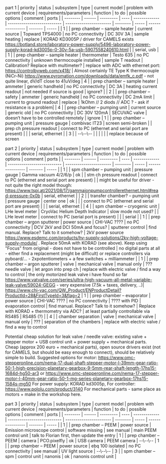 part 1
| priority | status | subsystem | type | current model | problem with current device | requirements/parameters | function | to do | possible options | comment | ports |
| -------- | ------ | --------- | ---- | ------------- | --------------------------- | ----------------------- | -------- | ----- | ---------------- | ------- | ----- |
| 1 | | prep chamber – sample heater | current source | Topward TPS4000 | no PC connectivity | DC 30V 3A | sample heating | replace | KORAD KD3005P / driver for CAMELS exists https://botland.store/laboratory-power-supply/5496-laboratory-power-supply-korad-kd3005p-0-30v-5a-usb-5907558240610.html | | serial, usb |
| 1 | | prep chamber – sample heater | thermometer | Testo 635 | no PC connectivity | unknown thermocouple installed | sample T readout | Calibration? Replace with multimeter? | replace with ADC with ethernet port: https://controlbyweb.com/x418/ | Almost certainly TE Type K thermocouple (NiCr-Ni) https://www.pyromation.com/downloads/data/emfk_c.pdf - not quite linear, dV/dT close to 41uV/deg
| 4 | | prep chamber – sample heater | ammeter | generic handheld | no PC connectivity  | DC 3A | heating current readout | not needed if source is good | ignore? |
| 2 | | prep chamber – safety | ammeter | generic handheld | no PC connectivity | DC 2mA limit | current to ground readout | replace | 1kOhm // 2 diods // ADC ? - ask if resistance is a problem|
| 4 | | prep chamber – pumping unit  | current source  | generic old  | no PC connectivity  | DC 30V 120mA  | SECUVAC valve  | doesn’t have to be controlled remotely  | ignore
| 1 | | prep chamber – pumping unit  | pressure gauge  | combivac IT23  | screen semi-broken  |   | prep ch pressure readout  | connect to PC (ethernet and serial port are present) | | | serial, ethernet |
| 3 | | --\\--\\--  |   |   |   |   |   | replace because of screen

part 2
| priority | status | subsystem | type | current model | problem with current device | requirements/parameters | function | to do | possible options | comment | ports |
| -------- | ------ | --------- | ---- | ------------- | --------------------------- | ----------------------- | -------- | ----- | ---------------- | ------- | ----- |
| 1 | | spm chamber – pumping unit  | pressure gauge  | Gamma vacuum 4/2/6/p  | ok  |   | stm ch pressure readout  | connect to PC (ethernet and serial port are present) | | might be useful for driver - not quite the right model though: https://www.tspi.at/2021/08/17/gammaionpumpcontrollerethernet.html#read-pressure-0x0b | serial, ethernet |
| 2 | | transfer chamber? – pumping unit  | pressure gauge  | center one  | ok  |   |   | connect to PC (ethernet and serial port are present) | | | serial, ethernet |
| 4 | | spm chamber – cryogenic unit  | LHe level meter  | CryoVac Helium Depth Indicator  | slow mode not used?  |   | LHe level meter  | connect to PC (serial port is present) | | | serial |
| 1 | | prep chamber – argon sputterer  | power source  | CHI-VAC ????  | no PC connectivity  | DCV 2kV and DCI 50mA and focus?  | sputterer control  | find manual. Replace? Talk to it somehow? | 2kV power source https://www.esdemc.com/products/hv-supply-solutions/2kv-high-voltage-supply-module/ . Replace 50mA with KORAD (see above). Keep using "Focus" from original - does not have to be controlled | no digital parts at all - either find a replacement (might be difficult) or replace controllers via pyboard/... - 2xpotentiometers + a few switches + milliammeter | 
| 1 | | prep chamber – argon sputterer  | valve  | mechanical valve  | manual only  | ??? needle valve  | let argon into prep ch  | replace with electric valve / find a way to control | the only motorized leak valve i have found so far https://www.vatvalve.com/series/ultra-high-vacuum-all-metal-variable-leak-valve/59024-GEGG - very expensive (7.5k + taxes, delivery, ..)| https://www.chi-vac.com/QW_Product/ENProductDetail?ProductId=28&FirstTypeId=3&flag=2
| 1 | | prep chamber – evaporator  | power source  | CHI-VAC ????  | no PC connectivity  | ???? with PID  | evaporation control  | find manual. Replace? Talk to it somehow? | Replace with KORAD + thermometry via ADC? | at least partially controllable via RS485 | RS485 (?) |
| 4 | | chamber separation  | valve  | mechanical valve  | manual only  | ???  | separation of the chambers  | replace with electric valve / find a way to control

Potential cheap solution for leak valve / needle valve: existing valve + stepper motor + USB control unit + power supply + mechanical parts. Cheap (approx 200 euro + mechanical parts), open source drivers exist (not for CAMELS, but should be easy enough to connect), should be relatively simple to build. Suggested options for motor: https://www.omc-stepperonline.com/nema-17-dual-shaft-stepper-motor-l-39mm-gear-ratio-50-1-high-precision-planetary-gearbox-9-5mm-rear-shaft-length-17hs15-1684d-hg50-ar3 or https://www.omc-stepperonline.com/nema-17-stepper-motor-l-40mm-gear-ratio-50-1-mg-series-planetary-gearbox-17hs15-1584s-mg50 For power supply: KORAD kd3005p, For controller: https://www.pololu.com/product/3140 For mechanical parts - same place as motors + make in the workshop here.

part 3
| priority | status | subsystem | type | current model | problem with current device | requirements/parameters | function | to do | possible options | comment | ports |
| -------- | ------ | --------- | ---- | ------------- | --------------------------- | ----------------------- | -------- | ----- | ---------------- | ------- | ----- |
| 1 | | prep chamber – PEEM  | power source  | Emission microscope control  | software missing  | see manual  | main PEEM control unit  | talk to Florian first, then update the entry
| 1 | | prep chamber – PEEM  | camera  | PCO.pixelfly  | ok  | USB camera  | PEEM camera  | --\\--\\--
| 1 | | prep chamber – PEEM  | power source  | ebq 100 isolated  | no PC connectivity  | see manual  | UV light source  | --\\--\\--
| 3 | | spm chamber – spm  | control unit  | nanonis  | ok  | nanonis control unit  | 





